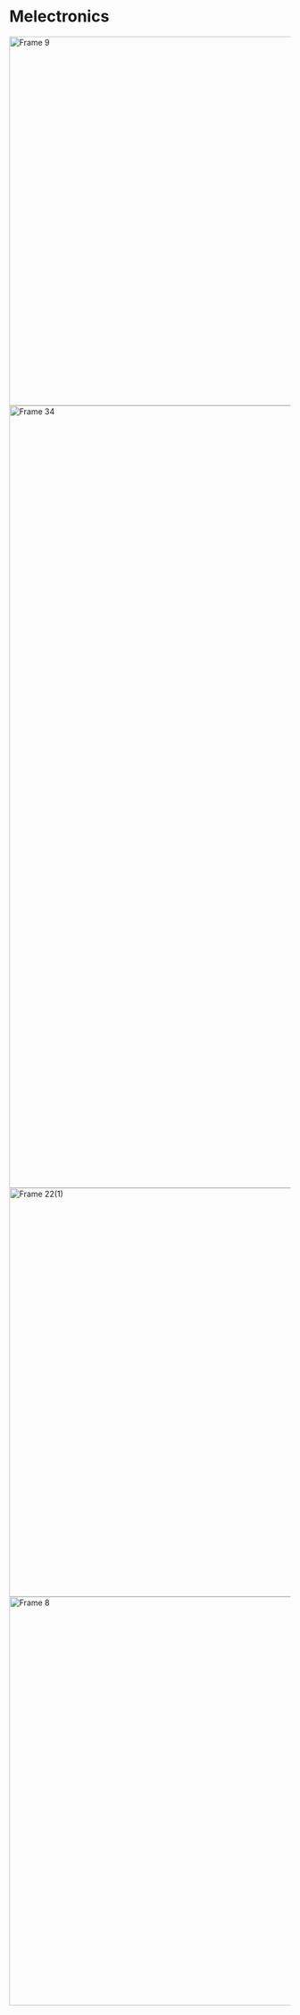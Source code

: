 # Melectronics

<img width="1538" height="660" alt="Frame 9" src="https://github.com/user-attachments/assets/036f31bd-9ca5-4ee9-a9ea-2e1399aa53ad" />
<img width="1537" height="1399" alt="Frame 34" src="https://github.com/user-attachments/assets/a0df0c9f-3158-430a-8f96-e9e9d0e812f8" />
<img width="1537" height="731" alt="Frame 22(1)" src="https://github.com/user-attachments/assets/2af0b93b-03d2-444c-a242-534592b6b9d9" />
<img width="1537" height="731" alt="Frame 8" src="https://github.com/user-attachments/assets/1547372b-9a33-418b-878a-027f2e10de95" />
